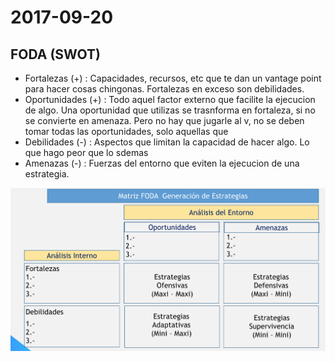# 2017-09-20

## FODA (SWOT)

* Fortalezas (+) : Capacidades, recursos, etc que te dan un vantage point para hacer cosas chingonas. Fortalezas en exceso son debilidades.
* Oportunidades (+) : Todo aquel factor externo que facilite la ejecucion de algo. Una oportunidad que utilizas se trasnforma en fortaleza, si no se convierte en amenaza. Pero no hay que jugarle al v, no se deben tomar todas las oportunidades, solo aquellas que
* Debilidades (-) : Aspectos que limitan la capacidad de hacer algo. Lo que hago peor que lo sdemas
* Amenazas (-) : Fuerzas del entorno que eviten la ejecucion de una estrategia.

![](images/matrizFoda.png)

